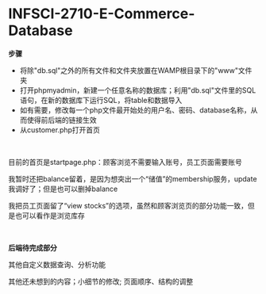 # INFSCI-2710-E-Commerce-Database

<p><b>步骤</b></p>
<ul>
  <li>将除"db.sql"之外的所有文件和文件夹放置在WAMP根目录下的"www"文件夹</li>
  <li>打开phpmyadmin，新建一个任意名称的数据库；利用"db.sql"文件里的SQL语句，在新的数据库下运行SQL，将table和数据导入</li>
  <li>如有需要，修改每一个php文件最开始处的用户名、密码、database名称，从而使得前后端的链接生效</li>
  <li>从customer.php打开首页</li>
</ul>
<br>
<p>目前的首页是startpage.php：顾客浏览不需要输入账号，员工页面需要账号</p>
<p>我暂时还把balance留着，是因为想突出一个“储值”的membership服务，update我调好了；但是也可以删掉balance</p>
<p>我把员工页面留了“view stocks”的选项，虽然和顾客浏览页的部分功能一致，但是也可以看作是浏览库存</p>
<br>
<p><b>后端待完成部分</b></p>
<p>其他自定义数据查询、分析功能</p>
<p>其他还未想到的内容；小细节的修改; 页面顺序、结构的调整</p>



